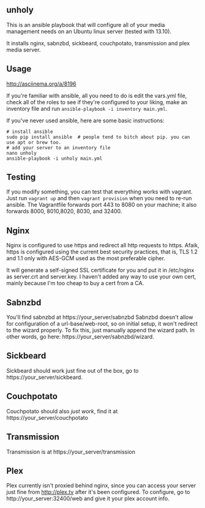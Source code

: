 unholy
------

This is an ansible playbook that will configure all of your media management needs on an Ubuntu linux server (tested with 13.10).

It installs nginx, sabnzbd, sickbeard, couchpotato, transmission and plex media server.

Usage
-----

http://asciinema.org/a/8196

If you're familiar with ansible, all you need to do is edit the vars.yml file,
check all of the roles to see if they're configured to your liking, make an inventory file and run `ansible-playbook -i inventory main.yml`.

If you've never used ansible, here are some basic instructions:

    # install ansible
    sudo pip install ansible  # people tend to bitch about pip. you can use apt or brew too.
    # add your server to an inventory file
    nano unholy
    ansible-playbook -i unholy main.yml

Testing
-------

If you modify something, you can test that everything works with vagrant.
Just run `vagrant up` and then `vagrant provision` when you need to re-run ansible.
The Vagrantfile forwards port 443 to 8080 on your machine; it also forwards 8000,
8010,8020, 8030, and 32400.

Nginx
-----

Nginx is configured to use https and redirect all http requests to https.
Afaik, https is configured using the current best security practices,
that is, TLS 1.2 and 1.1 only with AES-GCM used as the most preferable cipher.

It will generate a self-signed SSL certificate for you and put it in /etc/nginx as
server.crt and server.key. I haven't added any way to use your own cert, mainly
because I'm too cheap to buy a cert from a CA.

Sabnzbd
-------

You'll find sabnzbd at https://your_server/sabnzbd
Sabnzbd doesn't allow for configuration of a url-base/web-root, so on initial setup,
it won't redirect to the wizard properly. To fix this, just manually append the wizard path. In other words, go here: https://your_server/sabnzbd/wizard.

Sickbeard
---------

Sickbeard should work just fine out of the box, go to https://your_server/sickbeard.

Couchpotato
-----------

Couchpotato should also *just work*, find it at https://your_server/couchpotato

Transmission
------------

Transmission is at https://your_server/transmission

Plex
----

Plex currently isn't proxied behind nginx, since you can access your server just fine from http://plex.tv after it's been configured.
To configure, go to http://your_server:32400/web and give it your plex account info.
